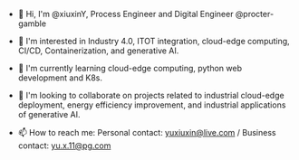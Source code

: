 - 👋 Hi, I'm @xiuxinY, Process Engineer and Digital Engineer @procter-gamble

- 👀 I'm interested in Industry 4.0, ITOT integration, cloud-edge computing, CI/CD, Containerization, and generative AI.

- 🌱 I'm currently learning cloud-edge computing, python web development and K8s.

- 💞️ I'm looking to collaborate on projects related to industrial cloud-edge deployment, energy efficiency improvement, and industrial applications of generative AI.

- 📫 How to reach me: Personal contact: yuxiuxin@live.com / Business contact: yu.x.11@pg.com

<!---
xiuxinY/xiuxinY is a ✨ special ✨ repository because its `README.md` (this file) appears on your GitHub profile.
You can click the Preview link to take a look at your changes.
--->
